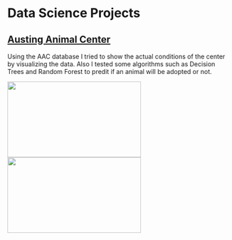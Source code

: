 # Data Science Projects

## [Austing Animal Center](https://github.com/Sandritahm/DSProjects/blob/5619b1ce0402540b65bc5f589c83cc57777ec517/AustingAnimalCenter/AustingAnimalCenter.md)

Using the AAC database I tried to show the actual conditions of the center by visualizing the data. Also I tested some algorithms such as Decision Trees and Random Forest to predit if an animal will be adopted or not.

<img src="https://user-images.githubusercontent.com/92321983/186255556-d3e85241-aa28-4789-8aa0-3e86ecdc91a9.png" width="300" height="170"><img src="https://user-images.githubusercontent.com/92321983/186255569-b6573417-24c1-4e81-adbd-41bd4f9dd7fb.png" width="300" height="170">
